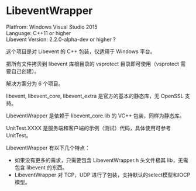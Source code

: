 # LibeventWrapper

Platfrom: Windows Visual Studio 2015    
Language: C++11 or higher    
Libevent Version: 2.2.0-alpha-dev or higher ?    

这个项目是对 Libevent 的 C++ 包装，仅适用于 Windows 平台。

把所有文件拷贝到 libevent 库根目录的 vsprotect 目录即可使用（vsprotect 需要自己创建）。

解决方案分为 6 个项目。

libevent, libevent_core, libevent_extra 是官方的基本的静态库，无 OpenSSL 支持。

LibeventWrapper 是依赖于 libevent_core.lib 的 VC++ 包装，同样为静态库。

UnitTest.XXXX 是服务端和客户端的示例（测试）代码，具体使用可参考 UnitTest。

LibeventWrapper 有以下几个特点：

* 如果没有更多的需求，只需要包含 LibeventWrapper.h 头文件极其 lib，无需包含 libevent 的东西。
* LibeventWrapper 对 TCP，UDP 进行了包装，支持默认的select模型和IOCP模型。
